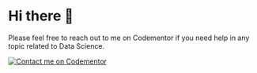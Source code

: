 # Hi there 👋
Please feel free to reach out to me on Codementor if you need help in any topic related to Data Science.

[![Contact me on Codementor](https://www.codementor.io/m-badges/rubinradhakrishnan/find-me-on-cm-b.svg)](https://www.codementor.io/@rubinradhakrishnan?refer=badge)
